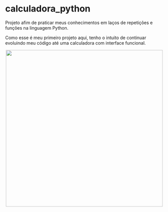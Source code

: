 # calculadora_python
Projeto afim de praticar meus conhecimentos em laços de repetições e funções na linguagem Python.

Como esse é meu primeiro projeto aqui, tenho o intuito de continuar evoluindo meu código até uma calculadora com interface funcional.

<div align="center">
<img src="https://github.com/lenhartandrey/calculadora_python/assets/107500802/1c737df4-85bd-4424-b8d5-bd4be4643ed5" width="500px" />
</div>
